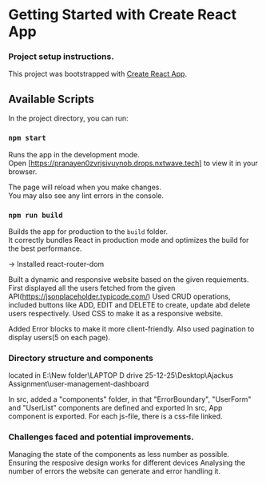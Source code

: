 # Getting Started with Create React App

### Project setup instructions.

This project was bootstrapped with [Create React App](https://github.com/facebook/create-react-app).

## Available Scripts

In the project directory, you can run:

### `npm start`

Runs the app in the development mode.\
Open [https://pranayen0zvrjsivuynob.drops.nxtwave.tech] to view it in your browser.

The page will reload when you make changes.\
You may also see any lint errors in the console.

### `npm run build`

Builds the app for production to the `build` folder.\
It correctly bundles React in production mode and optimizes the build for the best performance.

-> Installed react-router-dom

Built a dynamic and responsive website based on the given requiements.
First displayed all the users fetched from the given API(https://jsonplaceholder.typicode.com/)
Used CRUD operations, included buttons like ADD, EDIT and DELETE to create, update abd delete users respectively.
Used CSS to make it as a responsive website.

Added Error blocks to make it more client-friendly.
Also used pagination to display users(5 on each page).

### Directory structure and components

located in E:\New folder\LAPTOP D drive 25-12-25\Desktop\Ajackus Assignment\user-management-dashboard

In src, added a "components" folder, in that "ErrorBoundary", "UserForm" and "UserList" components are defined and exported
In src, App component is exported.
For each js-file, there is a css-file linked.


### Challenges faced and potential improvements.

Managing the state of the components as less number as possible.
Ensuring the resposive design works for different devices
Analysing the number of errors the website can generate and error handling it.